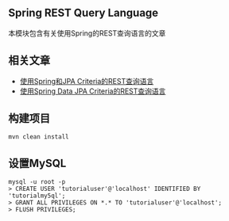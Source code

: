 ## Spring REST Query Language

本模块包含有关使用Spring的REST查询语言的文章

## 相关文章

+ [使用Spring和JPA Criteria的REST查询语言](docs/使用Spring和JPA-Criteria的REST查询语言.md)
+ [使用Spring Data JPA Criteria的REST查询语言](docs/使用SpringDataJPA-Criteria的REST查询语言.md)

## 构建项目

```
mvn clean install
```

## 设置MySQL

```
mysql -u root -p 
> CREATE USER 'tutorialuser'@'localhost' IDENTIFIED BY 'tutorialmy5ql';
> GRANT ALL PRIVILEGES ON *.* TO 'tutorialuser'@'localhost';
> FLUSH PRIVILEGES;
```